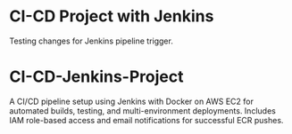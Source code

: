 # CI-CD Project with Jenkins
Testing changes for Jenkins pipeline trigger.
# CI-CD-Jenkins-Project
A CI/CD pipeline setup using Jenkins with Docker on AWS EC2 for automated builds, testing, and multi-environment deployments. Includes IAM role-based access and email notifications for successful ECR pushes.
